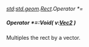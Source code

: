_[std](../../modules/std/std-module.md):[std.geom](../../modules/std/std-geom.md).[Rect<T>](../../modules/std/std-geom-rect.md).Operator *=_
##### Operator *=:Void( v:[Vec2](../../modules/std/std-geom-vec2.md)<T> )
Multiples the rect by a vector.
